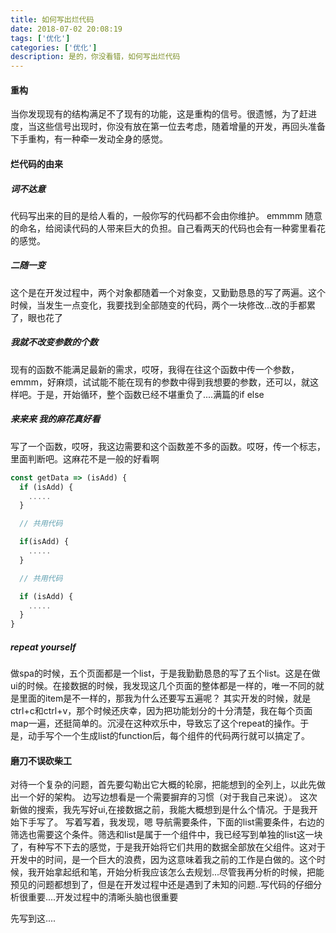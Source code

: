 ```yaml
---
title: 如何写出烂代码
date: 2018-07-02 20:08:19
tags: ['优化']
categories: ['优化']
description: 是的，你没看错，如何写出烂代码
---
```


#### 重构
当你发现现有的结构满足不了现有的功能，这是重构的信号。很遗憾，为了赶进度，当这些信号出现时，你没有放在第一位去考虑，随着增量的开发，再回头准备下手重构，有一种牵一发动全身的感觉。

#### 烂代码的由来

##### 词不达意
代码写出来的目的是给人看的，一般你写的代码都不会由你维护。
emmmm 随意的命名，给阅读代码的人带来巨大的负担。自己看两天的代码也会有一种雾里看花的感觉。

##### 二随一变
这个是在开发过程中，两个对象都随着一个对象变，又勤勤恳恳的写了两遍。这个时候，当发生一点变化，我要找到全部随变的代码，两个一块修改...改的手都累了，眼也花了

##### 我就不改变参数的个数
现有的函数不能满足最新的需求，哎呀，我得在往这个函数中传一个参数，emmm，好麻烦，试试能不能在现有的参数中得到我想要的参数，还可以，就这样吧。于是，开始循环，整个函数已经不堪重负了....满篇的if else

##### 来来来 我的麻花真好看
写了一个函数，哎呀，我这边需要和这个函数差不多的函数。哎呀，传一个标志，里面判断吧。这麻花不是一般的好看啊
```js
const getData => (isAdd) {
  if (isAdd) {
    .....
  }

  // 共用代码

  if(isAdd) {
    .....
  }

  // 共用代码

  if (isAdd) {
    .....
  }
}
```

##### repeat yourself
做spa的时候，五个页面都是一个list，于是我勤勤恳恳的写了五个list。这是在做ui的时候。在接数据的时候，我发现这几个页面的整体都是一样的，唯一不同的就是里面的item是不一样的，那我为什么还要写五遍呢？
其实开发的时候，就是ctrl+c和ctrl+v，那个时候还庆幸，因为把功能划分的十分清楚，我在每个页面map一遍，还挺简单的。沉浸在这种欢乐中，导致忘了这个repeat的操作。于是，动手写个一个生成list的function后，每个组件的代码两行就可以搞定了。

#### 磨刀不误砍柴工
对待一个复杂的问题，首先要勾勒出它大概的轮廓，把能想到的全列上，以此先做出一个好的架构。
边写边想看是一个需要摒弃的习惯（对于我自己来说）。
这次新做的搜索，我先写好ui,在接数据之前，我能大概想到是什么个情况。于是我开始下手写了。
写着写着，我发现，嗯 导航需要条件，下面的list需要条件，右边的筛选也需要这个条件。筛选和list是属于一个组件中，我已经写到单独的list这一块了，有种写不下去的感觉，于是我开始将它们共用的数据全部放在父组件。这对于开发中的时间，是一个巨大的浪费，因为这意味着我之前的工作是白做的。这个时候，我开始拿起纸和笔，开始分析我应该怎么去规划...尽管我再分析的时候，把能预见的问题都想到了，但是在开发过程中还是遇到了未知的问题..写代码的仔细分析很重要....开发过程中的清晰头脑也很重要

先写到这....
